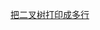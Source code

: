 [把二叉树打印成多行](https://github.com/awesometime/learn-git/blob/master/LeetCode/Tree/0102._binary_tree_level_order_traversal.md)

